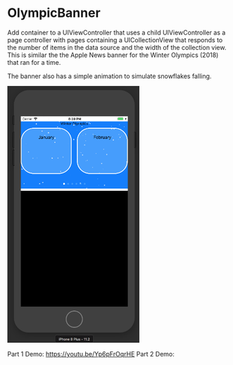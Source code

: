 # OlympicBanner
Add container to a UIViewController that uses a child UIViewController as a page controller with pages containing a UICollectionView that responds to the number of items in the data source and the width of the collection view.  This is similar the the Apple News banner for the Winter Olympics (2018) that ran for a time.

The banner also has a simple animation to simulate snowflakes falling.

<img width="300" alt="screen shot" src="https://github.com/djmckay/OlympicBanner/blob/master/Screen%20Shot%202018-02-15%20at%208.39.05%20PM.png?raw=true">

Part 1 Demo:
https://youtu.be/Yp6pFrOqrHE
Part 2 Demo:

